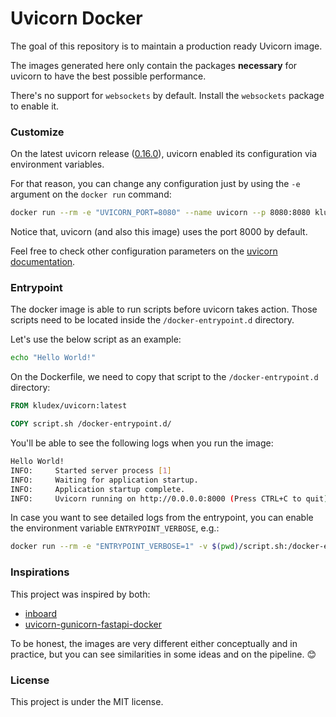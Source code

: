 # Uvicorn Docker

The goal of this repository is to maintain a production ready Uvicorn image.

The images generated here only contain the packages **necessary** for uvicorn to have the best possible performance.

There's no support for `websockets` by default. Install the `websockets` package to enable it.

### Customize

On the latest uvicorn release ([0.16.0](https://github.com/encode/uvicorn/releases/tag/0.16.0)), uvicorn enabled its configuration via environment variables.

For that reason, you can change any configuration just by using the `-e` argument on the `docker run` command:

```bash
docker run --rm -e "UVICORN_PORT=8080" --name uvicorn --p 8080:8080 kludex/uvicorn:latest
```

Notice that, uvicorn (and also this image) uses the port 8000 by default.

Feel free to check other configuration parameters on the [uvicorn documentation](https://www.uvicorn.org/settings/).

### Entrypoint

The docker image is able to run scripts before uvicorn takes action. Those scripts need to be located inside the
`/docker-entrypoint.d` directory.

Let's use the below script as an example:

```bash
echo "Hello World!"
```

On the Dockerfile, we need to copy that script to the `/docker-entrypoint.d` directory:
```Dockerfile
FROM kludex/uvicorn:latest

COPY script.sh /docker-entrypoint.d/
```

You'll be able to see the following logs when you run the image:

```bash
Hello World!
INFO:     Started server process [1]
INFO:     Waiting for application startup.
INFO:     Application startup complete.
INFO:     Uvicorn running on http://0.0.0.0:8000 (Press CTRL+C to quit)
```

In case you want to see detailed logs from the entrypoint, you can enable the environment variable `ENTRYPOINT_VERBOSE`, e.g.:

```bash
docker run --rm -e "ENTRYPOINT_VERBOSE=1" -v $(pwd)/script.sh:/docker-entrypoint.d/script.sh --name uvicorn -p 8000:8000 kludex/uvicorn:latest
```

### Inspirations

This project was inspired by both:

- [inboard](https://github.com/br3ndonland/inboard)
- [uvicorn-gunicorn-fastapi-docker](https://github.com/tiangolo/uvicorn-gunicorn-fastapi-docker)

To be honest, the images are very different either conceptually and in practice, but you can see similarities in some ideas and on the pipeline. 😊

### License

This project is under the MIT license.

